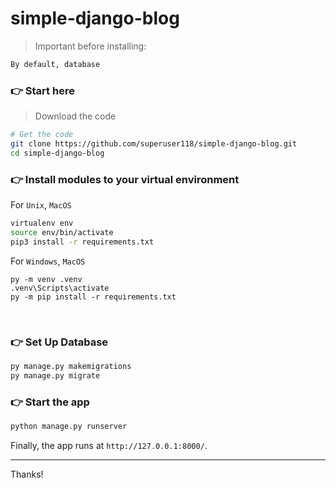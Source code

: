 # simple-django-blog

>Important before installing:

 ```bash
By default, database 
```

### 👉 Start here

> Download the code

 ```bash
# Get the code
git clone https://github.com/superuser118/simple-django-blog.git
cd simple-django-blog
```

### 👉 Install modules to your virtual environment  

For `Unix`, `MacOS`

```bash
virtualenv env
source env/bin/activate
pip3 install -r requirements.txt
```

For `Windows`, `MacOS`

```
py -m venv .venv
.venv\Scripts\activate
py -m pip install -r requirements.txt
```

<br />

### 👉 Set Up Database

```bash
py manage.py makemigrations
py manage.py migrate
```

### 👉 Start the app

```bash
python manage.py runserver
```

Finally, the app runs at `http://127.0.0.1:8000/`.

---
Thanks!
